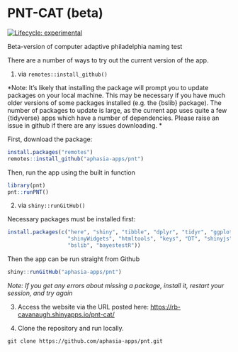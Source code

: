 PNT-CAT (beta)
================

<!-- README.md is generated from README.Rmd. Please edit that file -->
<!-- badges: start -->

[![Lifecycle:
experimental](https://img.shields.io/badge/lifecycle-experimental-orange.svg)](https://lifecycle.r-lib.org/articles/stages.html#experimental)
<!-- badges: end -->

Beta-version of computer adaptive philadelphia naming test

There are a number of ways to try out the current version of the app.

1.  via `remotes::install_github()`

*Note: It’s likely that installing the package will prompt you to update
packages on your local machine. This may be necessary if you have much
older versions of some packages installed (e.g. the {bslib} package).
The number of packages to update is large, as the current app uses quite
a few {tidyverse} apps which have a number of dependencies. Please raise
an issue in github if there are any issues downloading. *

First, download the package:

``` r
install.packages("remotes")
remotes::install_github("aphasia-apps/pnt")
```

Then, run the app using the built in function

``` r
library(pnt)
pnt::runPNT()
```

2.  via `shiny::runGitHub()`

Necessary packages must be installed first:

``` r
install.packages(c("here", "shiny", "tibble", "dplyr", "tidyr", "ggplot2",
                   "shinyWidgets", "htmltools", "keys", "DT", "shinyjs", "catR",
                   "bslib", "bayestestR"))
```

Then the app can be run straight from Github

``` r
shiny::runGitHub("aphasia-apps/pnt")
```

*Note: If you get any errors about missing a package, install it,
restart your session, and try again*

3.  Access the website via the URL posted here:
    <https://rb-cavanaugh.shinyapps.io/pnt-cat/>

4.  Clone the repository and run locally.

<!-- -->

    git clone https://github.com/aphasia-apps/pnt.git
